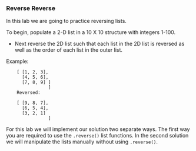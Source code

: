 ### Reverse Reverse

In this lab we are going to practice reversing lists.

To begin, populate a 2-D list in a 10 X 10 structure with integers 1-100.

- Next reverse the 2D list such that each list in the 2D list is reversed as well as the order of each list in the outer list.


Example:
```
    [ [1, 2, 3],
      [4, 5, 6],
      [7, 8, 9] ]
                ]
    Reversed:

    [ [9, 8, 7],
      [6, 5, 4],
      [3, 2, 1]
                ]
```

For this lab we will implement our solution two separate ways. The first way you are required to use the `.reverse()` list functions. In the second solution we will manipulate the lists manually without using `.reverse()`.
